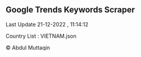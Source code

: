 

## Google Trends Keywords Scraper 
 
Last Update 21-12-2022 , 11:14:12

Country List :
VIETNAM.json



© Abdul Muttaqin 
